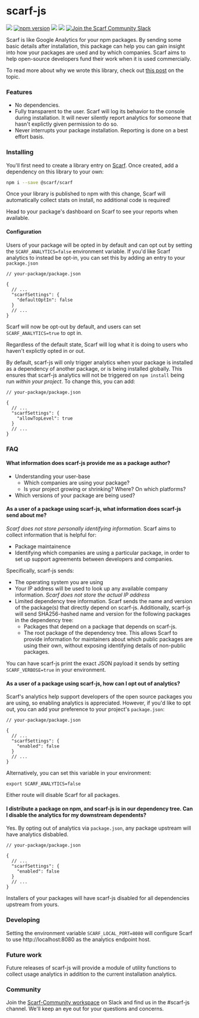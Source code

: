 # scarf-js

![](https://github.com/scarf-sh/scarf-js/workflows/CI/badge.svg)
[![npm version](https://badge.fury.io/js/%40scarf%2Fscarf.svg)](https://badge.fury.io/js/%40scarf%2Fscarf)
<a href="https://www.npmjs.com/package/@scarf/scarf">![](https://img.shields.io/npm/dw/@scarf/scarf)</a>
<img src="https://static.scarf.sh/a.png?x-pxid=fc72d03c-c3a2-4736-b243-10eeff839778" />
<a href="https://join.slack.com/t/scarf-community/shared_invite/zt-ptndha07-Vs88XHYyHnnAOIEw9AZMgg"><img src="https://img.shields.io/badge/Scarf%20Community%20-Slack-blue" alt="Join the Scarf Community Slack" />
  </a>
</p>

Scarf is like Google Analytics for your npm packages. By sending some basic
details after installation, this package can help you can gain insight into how
your packages are used and by which companies. Scarf aims to help open-source developers 
fund their work when it is used commercially.

To read more about why we wrote this library, check out [this post](https://github.com/scarf-sh/scarf-js/blob/master/WHY.org) on the topic.

### Features

- No dependencies.
- Fully transparent to the user. Scarf will log its behavior to the console
  during installation. It will never silently report analytics for someone that
  hasn't explictly given permission to do so.
- Never interrupts your package installation. Reporting is done on a best effort basis.

### Installing

You'll first need to create a library entry on [Scarf](https://scarf.sh). Once
created, add a dependency on this library to your own:

```bash
npm i --save @scarf/scarf
```

Once your library is published to npm with this change, Scarf will automatically
collect stats on install, no additional code is required!

Head to your package's dashboard on Scarf to see your reports when available.

#### Configuration

Users of your package will be opted in by default and can opt out by setting the
`SCARF_ANALYTICS=false` environment variable. If you'd like Scarf analytics to
instead be opt-in, you can set this by adding an entry to your `package.json`


```json5
// your-package/package.json

{
  // ...
  "scarfSettings": {
    "defaultOptIn": false
  }
  // ...
}
```

Scarf will now be opt-out by default, and users can set `SCARF_ANALYTICS=true`
to opt in.

Regardless of the default state, Scarf will log what it is doing to users who
haven't explictly opted in or out.

By default, scarf-js will only trigger analytics when your package is installed as a dependency of another package, or is being installed globally. This ensures that scarf-js analytics will not be triggered on `npm install` being run _within your project_. To change this, you can add:

```json5
// your-package/package.json

{
  // ...
  "scarfSettings": {
    "allowTopLevel": true
  }
  // ...
}
```

### FAQ

#### What information does scarf-js provide me as a package author?

- Understanding your user-base
  - Which companies are using your package?
  - Is your project growing or shrinking? Where? On which platforms?
- Which versions of your package are being used?

#### As a user of a package using scarf-js, what information does scarf-js send about me?

*Scarf does not store personally identifying information.* Scarf aims to collect information that is helpful for:
- Package maintainence
- Identifying which companies are using a particular package, in order to set up support agreements between developers and companies.

Specifically, scarf-js sends:

- The operating system you are using
- Your IP address will be used to look up any available company information. _Scarf does not store the actual IP address_
- Limited dependency tree information. Scarf sends the name and version of the package(s) that directly depend on scarf-js. Additionally, scarf-js will send SHA256-hashed name and version for the following packages in the dependency tree:
  - Packages that depend on a package that depends on scarf-js.
  - The root package of the dependency tree.
This allows Scarf to provide information for maintainers about which public packages are using their own, without exposing identifying details of non-public packages.

You can have scarf-js print the exact JSON payload it sends by setting `SCARF_VERBOSE=true` in your environment.

#### As a user of a package using scarf-js, how can I opt out of analytics?

Scarf's analytics help support developers of the open source packages you are
using, so enabling analytics is appreciated. However, if you'd like to opt out,
you can add your preference to your project's `package.json`:


```json5
// your-package/package.json

{
  // ...
  "scarfSettings": {
    "enabled": false
  }
  // ...
}
```

Alternatively, you can set this variable in your environment:

```shell
export SCARF_ANALYTICS=false
```

Either route will disable Scarf for all packages.

#### I distribute a package on npm, and scarf-js is in our dependency tree. Can I disable the analytics for my downstream dependents?

Yes. By opting out of analytics via `package.json`, any package upstream will have analytics disbabled.

```json5
// your-package/package.json

{
  // ...
  "scarfSettings": {
    "enabled": false
  }
  // ...
}
```

Installers of your packages will have scarf-js disabled for all dependencies upstream from yours.


### Developing

Setting the environment variable `SCARF_LOCAL_PORT=8080` will configure Scarf to
use http://localhost:8080 as the analytics endpoint host.

### Future work

Future releases of scarf-js will provide a module of utility functions to
collect usage analytics in addition to the current installation analytics.

### Community

Join the [Scarf-Community workspace](https://join.slack.com/t/scarf-community/shared_invite/zt-ptndha07-Vs88XHYyHnnAOIEw9AZMgg) on Slack and find us in the #scarf-js channel. We'll keep an eye out for your questions and concerns. 
